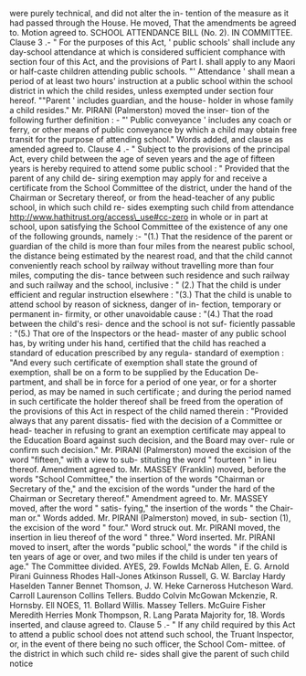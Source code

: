were purely technical, and did not alter the in- tention of the measure as it had passed through the House. He moved, That the amendments be agreed to. Motion agreed to. SCHOOL ATTENDANCE BILL (No. 2). IN COMMITTEE. Clause 3 .- " For the purposes of this Act, ' public schools' shall include any day-school attendance at which is considered sufficient comphance with section four of this Act, and the provisions of Part I. shall apply to any Maori or half-caste children attending public schools. "' Attendance ' shall mean a period of at least two hours' instruction at a public school within the school district in which the child resides, unless exempted under section four hereof. ""Parent ' includes guardian, and the house- holder in whose family a child resides." Mr. PIRANI (Palmerston) moved the inser- tion of the following further definition : - "' Public conveyance ' includes any coach or ferry, or other means of public conveyance by which a child may obtain free transit for the purpose of attending school." Words added, and clause as amended agreed to. Clause 4 .- " Subject to the provisions of the principal Act, every child between the age of seven years and the age of fifteen years is hereby required to attend some public school : " Provided that the parent of any child de- siring exemption may apply for and receive a certificate from the School Committee of the district, under the hand of the Chairman or Secretary thereof, or from the head-teacher of any public school, in which such child re- sides exempting such child from attendance http://www.hathitrust.org/access\_use#cc-zero in whole or in part at school, upon satisfying the School Committee of the existence of any one of the following grounds, namely :- "(1.) That the residence of the parent or guardian of the child is more than four miles from the nearest public school, the distance being estimated by the nearest road, and that the child cannot conveniently reach school by railway without travelling more than four miles, computing the dis- tance between such residence and such railway and such railway and the school, inclusive : " (2.) That the child is under efficient and regular instruction elsewhere : "(3.) That the child is unable to attend school by reason of sickness, danger of in- fection, temporary or permanent in- firmity, or other unavoidable cause : "(4.) That the road between the child's resi- dence and the school is not suf- ficiently passable : "(5.) That ore of the Inspectors or the head- master of any public school has, by writing under his hand, certified that the child has reached a standard of education prescribed by any regula- standard of exemption : "And every such certificate of exemption shall state the ground of exemption, shall be on a form to be supplied by the Education De- partment, and shall be in force for a period of one year, or for a shorter period, as may be named in such certificate ; and during the period named in such certificate the holder thereof shall be freed from the operation of the provisions of this Act in respect of the child named therein : "Provided always that any parent dissatis- fied with the decision of a Committee or head- teacher in refusing to grant an exemption certificate may appeal to the Education Board against such decision, and the Board may over- rule or confirm such decision." Mr. PIRANI (Palmerston) moved the excision of the word "fifteen," with a view to sub- stituting the word " fourteen " in lieu thereof. Amendment agreed to. Mr. MASSEY (Franklin) moved, before the words "School Committee," the insertion of the words "Chairman or Secretary of the," and the excision of the words "under the hard of the Chairman or Secretary thereof." Amendment agreed to. Mr. MASSEY moved, after the word " satis- fying," the insertion of the words " the Chair- man or." Words added. Mr. PIRANI (Palmerston) moved, in sub- section (1), the excision of the word " four." Word struck out. Mr. PIRANI moved, the insertion in lieu thereof of the word " three." Word inserted. Mr. PIRANI moved to insert, after the words "public school," the words " if the child is ten years of age or over, and two miles if the child is under ten years of age." The Committee divided. AYES, 29. Fowlds McNab Allen, E. G. Arnold Pirani Guinness Rhodes Hall-Jones Atkinson Russell, G. W. Barclay Hardy Haselden Tanner Bennet Thomson, J. W. Heke Carneross Hutcheson Ward. Carroll Laurenson Collins Tellers. Buddo Colvin McGowan Mckenzie, R. Hornsby. Ell NOES, 11. Bollard Willis. Massey Tellers. McGuire Fisher Meredith Herries Monk Thompson, R. Lang Parata Majority for, 18. Words inserted, and clause agreed to. Clause 5 .- " If any child required by this Act to attend a public school does not attend such school, the Truant Inspector, or, in the event of there being no such officer, the School Com- mittee. of the district in which such child re- sides shall give the parent of such child notice 